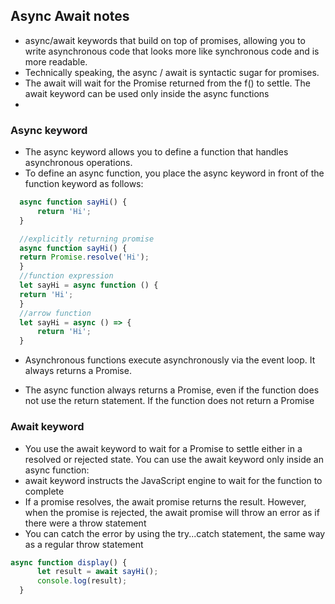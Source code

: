 ## Async Await notes
- async/await keywords that build on top of promises, allowing you to write asynchronous code that looks more like synchronous code and is more readable.
-  Technically speaking, the async / await is syntactic sugar for promises.
-  The await will wait for the Promise returned from the f() to settle. The await keyword can be used only inside the async functions
-  

### Async keyword
 - The async keyword allows you to define a function that handles asynchronous operations.
 - To define an async function, you place the async keyword in front of the function keyword as follows:
  ```javascript
    async function sayHi() {
        return 'Hi';
    }

    //explicitly returning promise
    async function sayHi() {
    return Promise.resolve('Hi');
    }
    //function expression
    let sayHi = async function () {
    return 'Hi';
    }
    //arrow function
    let sayHi = async () => {
        return 'Hi';
    }
  ```
  - Asynchronous functions execute asynchronously via the event loop. It always returns a Promise. 
  
  - The async function always returns a Promise, even if the function does not use the return statement. If the function does not return a Promise
  

  ### Await keyword

  - You use the await keyword to wait for a Promise to settle either in a resolved or rejected state. You can use the await keyword only inside an async function:
  - await keyword instructs the JavaScript engine to wait for the function to complete
  - If a promise resolves, the await promise returns the result. However, when the promise is rejected, the await promise will throw an error as if there were a throw statement
  - You can catch the error by using the try...catch statement, the same way as a regular throw statement
  
  ```javascript
  async function display() {
        let result = await sayHi();
        console.log(result);
    }
  ```
